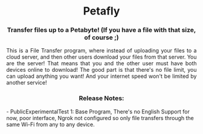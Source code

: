<div align="center">
  <h1 align="center">Petafly</h1>
  <h3>Transfer files up to a Petabyte! (If you have a file with that size, of course ;)</h3>
  
<div align="justify">
This is a File Transfer program, where instead of uploading your files to a cloud server, and then other users download your files from that server. You are the server!
That means that you and the other user must have both devices online to download!
The good part is that there's no file limit, you can upload anything you want! And your internet speed won't be limited by another service!
<p></p>

<div align="center">
<h3>
Release Notes:
</h3>
  
<div align="left">
<p>
- PublicExperimentalTest 1: Base Program, There's no English Support for now, poor interface, Ngrok not configured so only file transfers through the same Wi-Fi from any to any device.
</p>
